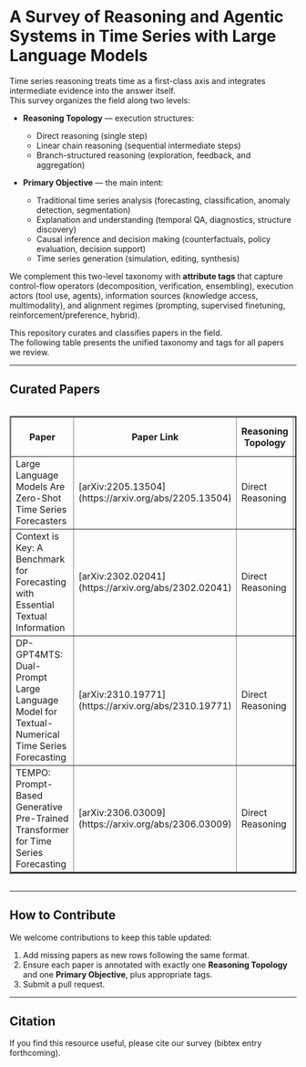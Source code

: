 # A Survey of Reasoning and Agentic Systems in Time Series with Large Language Models

Time series reasoning treats time as a first-class axis and integrates intermediate evidence into the answer itself.  
This survey organizes the field along two levels:

* **Reasoning Topology** — execution structures:  
  * Direct reasoning (single step)  
  * Linear chain reasoning (sequential intermediate steps)  
  * Branch-structured reasoning (exploration, feedback, and aggregation)  

* **Primary Objective** — the main intent:  
  * Traditional time series analysis (forecasting, classification, anomaly detection, segmentation)  
  * Explanation and understanding (temporal QA, diagnostics, structure discovery)  
  * Causal inference and decision making (counterfactuals, policy evaluation, decision support)  
  * Time series generation (simulation, editing, synthesis)  

We complement this two-level taxonomy with **attribute tags** that capture control-flow operators (decomposition, verification, ensembling), execution actors (tool use, agents), information sources (knowledge access, multimodality), and alignment regimes (prompting, supervised finetuning, reinforcement/preference, hybrid).

This repository curates and classifies papers in the field.  
The following table presents the unified taxonomy and tags for all papers we review.

---

## Curated Papers

<div style="overflow-x: auto; width:100%;">
<table style="width:100%" border="2" cellspacing="0" cellpadding="5">
  <thead>
    <tr>
      <th>Paper</th>
      <th>Paper Link</th>
      <th>Reasoning Topology</th>
      <th>Primary Objective</th>
      <th>Primary Objective Subcategory</th>
      <th>T-Dec</th>
      <th>T-Ver</th>
      <th>T-Ens</th>
      <th>T-Tool</th>
      <th>T-Know</th>
      <th>T-Multi</th>
      <th>T-Agent</th>
      <th>T-Align</th>
    </tr>
  </thead>
  <tbody>
    <tr>
      <td>Large Language Models Are Zero-Shot Time Series Forecasters</td>
      <td>[arXiv:2205.13504](https://arxiv.org/abs/2205.13504)</td>
      <td>Direct Reasoning</td>
      <td>Traditional Time Series Analysis</td>
      <td>Forecasting</td>
      <td align="center">FALSE</td>
      <td align="center">FALSE</td>
      <td align="center">TRUE</td>
      <td align="center">FALSE</td>
      <td align="center">FALSE</td>
      <td align="center">FALSE</td>
      <td align="center">0</td>
      <td align="center">P</td>
    </tr>
    <tr>
      <td>Context is Key: A Benchmark for Forecasting with Essential Textual Information</td>
      <td>[arXiv:2302.02041](https://arxiv.org/abs/2302.02041)</td>
      <td>Direct Reasoning</td>
      <td>Traditional Time Series Analysis</td>
      <td>Forecasting</td>
      <td align="center">FALSE</td>
      <td align="center">FALSE</td>
      <td align="center">FALSE</td>
      <td align="center">FALSE</td>
      <td align="center">FALSE</td>
      <td align="center">TRUE</td>
      <td align="center">0</td>
      <td align="center">P</td>
    </tr>
    <tr>
      <td>DP-GPT4MTS: Dual-Prompt Large Language Model for Textual-Numerical Time Series Forecasting</td>
      <td>[arXiv:2310.19771](https://arxiv.org/abs/2310.19771)</td>
      <td>Direct Reasoning</td>
      <td>Traditional Time Series Analysis</td>
      <td>Forecasting</td>
      <td align="center">FALSE</td>
      <td align="center">FALSE</td>
      <td align="center">FALSE</td>
      <td align="center">FALSE</td>
      <td align="center">FALSE</td>
      <td align="center">TRUE</td>
      <td align="center">0</td>
      <td align="center">S</td>
    </tr>
    <tr>
      <td>TEMPO: Prompt-Based Generative Pre-Trained Transformer for Time Series Forecasting</td>
      <td>[arXiv:2306.03009](https://arxiv.org/abs/2306.03009)</td>
      <td>Direct Reasoning</td>
      <td>Traditional Time Series Analysis</td>
      <td>Forecasting</td>
      <td align="center">TRUE</td>
      <td align="center">FALSE</td>
      <td align="center">FALSE</td>
      <td align="center">FALSE</td>
      <td align="center">FALSE</td>
      <td align="center">TRUE</td>
      <td align="center">0</td>
      <td align="center">S</td>
    </tr>
  </tbody>
</table>
</div>







---

## How to Contribute

We welcome contributions to keep this table updated:

1. Add missing papers as new rows following the same format.  
2. Ensure each paper is annotated with exactly one **Reasoning Topology** and one **Primary Objective**, plus appropriate tags.  
3. Submit a pull request.

---

## Citation

If you find this resource useful, please cite our survey (bibtex entry forthcoming).
